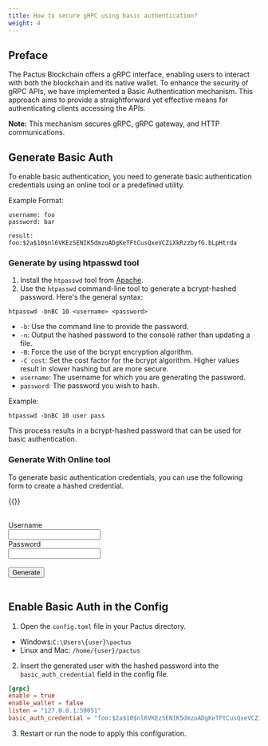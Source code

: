 ```yaml
---
title: How to secure gRPC using basic authentication?
weight: 4
---
```


## Preface

The Pactus Blockchain offers a gRPC interface, enabling users to interact with both the blockchain
and its native wallet. To enhance the security of gRPC APIs, we have implemented a Basic Authentication
mechanism. This approach aims to provide a straightforward yet effective means for authenticating clients accessing the APIs.

**Note:** This mechanism secures gRPC, gRPC gateway, and HTTP communications.

## Generate Basic Auth

To enable basic authentication, you need to generate basic authentication credentials using an online
tool or a predefined utility.

Example Format:

```shell
username: foo
password: bar

result: foo:$2a$10$nl6VKEzSENIK5dmzoADgKeTFtCusQxeVCZiXkRzzbyfG.bLpHtrda
```

### Generate by using htpasswd tool

1. Install the `htpasswd` tool from [Apache](https://httpd.apache.org/docs/2.4/programs/htpasswd.html).
2. Use the `htpasswd` command-line tool to generate a bcrypt-hashed password. Here's the general syntax:

```shell
htpasswd -bnBC 10 <username> <password>
```

- `-b`: Use the command line to provide the password.
- `-n`: Output the hashed password to the console rather than updating a file.
- `-B`: Force the use of the bcrypt encryption algorithm.
- `-C cost`: Set the cost factor for the bcrypt algorithm. Higher values result in slower hashing but are more secure.
- `username`: The username for which you are generating the password.
- `password`: The password you wish to hash.

Example:

```shell
htpasswd -bnBC 10 user pass
```

This process results in a bcrypt-hashed password that can be used for basic authentication.

### Generate With Online tool

To generate basic authentication credentials, you can use the following form to create a hashed credential.

{{<basic-auth>}}

</br>
<form id="passwdForm">
  <label for="username">Username</label><br />
  <input type="text" id="username" name="username" /><br />
  <label for="password">Password</label><br />
  <input type="password" id="password" name="password" /><br /><br />
  <button type="button" class="custom-button" onclick="generateHtpasswd(event)">
    Generate
  </button>
  <br>
  <br>
  <p id="output"></p>
</form>

## Enable Basic Auth in the Config

1. Open the `config.toml` file in your Pactus directory.

- Windows:`C:\Users\{user}\pactus`
- Linux and Mac: `/home/{user}/pactus`

2. Insert the generated user with the hashed password into the `basic_auth_credential` field in the config file.

```toml
[grpc]
enable = true
enable_wallet = false
listen = "127.0.0.1:50051"
basic_auth_credential = "foo:$2a$10$nl6VKEzSENIK5dmzoADgKeTFtCusQxeVCZiXkRzzbyfG.bLpHtrda"
```

3. Restart or run the node to apply this configuration.

